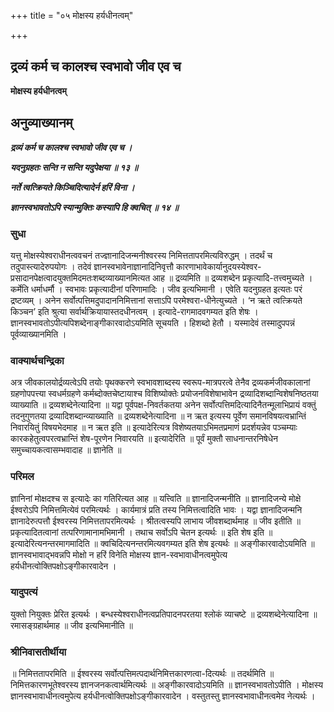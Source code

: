 +++
title = "०५ मोक्षस्य हर्यधीनत्वम्"

+++


## द्रव्यं कर्म च कालश्च स्वभावो जीव एव च

**मोक्षस्य हर्यधीनत्वम्**

## अनुव्याख्यानम्

***द्रव्यं कर्म च कालश्च स्वभावो जीव एव च ।***

***यदनुग्रहतः सन्ति न सन्ति यदुपेक्षया ॥ १३ ॥***

***नर्ते त्वत्क्रियते किञ्चिदित्यादेर्न हरिं विना ।***

***ज्ञानस्वभावतोऽपि स्यान्मुक्तिः कस्यापि हि क्वचित् ॥ १४ ॥***

### सुधा

यत्तु मोक्षस्येश्वराधीनत्ववचनं तज्ज्ञानादिजन्मनीश्वरस्य निमित्ततापरमित्यविरुद्धम् । तदर्थं च तदुपास्त्यादेरुपयोगः । तदेवं ज्ञानस्वभावेनाज्ञानादिनिवृत्तौ कारणाभावेकार्यानुदयस्येश्वर-प्रसादानपेक्षत्वादयुक्तमिदमतःशब्दव्याख्यानमित्यत आह ॥ द्रव्यमिति ॥ द्रव्यशब्देन प्रकृत्यादि-तत्त्वमुच्यते । कर्मेति धर्माधर्मौ । स्वभावः प्रकृत्यादीनां परिणामादिः । जीव इत्यभिमानी । एवेति यदनुग्रहत इत्यतः परं द्रष्टव्यम् । अनेन सर्वोत्पत्तिमदुपादाननिमित्तानां सत्ताऽपि परमेश्वरा-धीनेत्युच्यते । ‘न ऋते त्वत्क्रियते किञ्चन’ इति श्रुत्या सर्वार्थक्रियायास्तदधीनत्वम् । इत्यादे-रागमादवगम्यत इति शेषः । ज्ञानस्वभावतोऽपीत्यपिशब्देनाङ्गीकारवादोऽयमिति सूचयति । हिशब्दो हेतौ । यस्मादेवं तस्मादुपपन्नं पूर्वव्याख्यानमिति ।

### वाक्यार्थचन्द्रिका

अत्र जीवकालयोर्द्रव्यत्वेऽपि तयोः पृथक्करणे स्वभावशाब्दस्य स्वरूप-मात्रपरत्वे तेनैव द्रव्यकर्मजीवकालानां ग्रहणोपपत्त्या स्वधर्मग्रहणे कर्मब्दोक्तचेष्टायाश्च विशिष्योक्तेः प्रयोजनविशेषाभावेन द्रव्यादिशब्दान्विशेषनिष्ठतया व्याख्याति ॥ द्रव्यशब्देनेत्यादिना ॥ यद्वा पूर्वपक्ष-निवर्तकतया अनेन सर्वोत्पत्तिमदित्यादिनैतन्मूलाभिप्रायं वक्तुं तदनुगुणतया द्रव्यादिशब्दान्व्याख्याति ॥ द्रव्यशब्देनेत्यादिना ॥ न ऋत इत्यस्य पूर्वेण समानविषयत्वभ्रान्तिं निवारयितुं विषयभेदमाह ॥ न ऋत इति ॥ इत्यादेरित्यत्र विशेष्यतयाऽभिमतप्रमाणं प्रदर्शयन्नेव पञ्चम्याः कारकहेतुत्वपरत्वभ्रान्तिं शेष-पूरणेन निवारयति ॥ इत्यादेरिति ॥ पूर्वं मुक्तौ साधनान्तरनिषेधेन समुच्चायकत्वासम्भवादाह ॥ ज्ञानेति ॥

### परिमल

ज्ञानिनां मोक्षदश्च स इत्यादेः का गतिरित्यत आह ॥ यत्त्विति ॥ ज्ञानादिजन्मनीति ॥ ज्ञानादिजन्ये मोक्षे ईश्वरोऽपि निमित्तमित्येवं परमित्यर्थः । कार्यमात्रं प्रति तस्य निमित्तत्वादिति भावः । यद्वा ज्ञानादिजन्मनि ज्ञानादेरुत्पत्तौ ईश्वरस्य निमित्ततापरमित्यर्थः । श्रीतत्वस्यपि लाभाय जीवशब्दार्थमाह ॥ जीव इतीति ॥ प्रकृत्यादितत्वानां तत्परिणामानामभिमानी । तथाच सर्वोऽपि चेतन इत्यर्थः ॥ इति शेष इति ॥ इत्यादेरित्यनन्तरमागमादिति ॥ क्वचिदित्यनन्तरमित्यवगम्यत इति शेष इत्यर्थः ॥ अङ्गीकारवादोऽयमिति ॥ ज्ञानस्वभावाद्भवन्नपि मोक्षो न हरिं विनेति मोक्षस्य ज्ञान-स्वभावाधीनत्वमुपेत्य हर्यधीनत्वोक्तिपक्षोऽङ्गीकारवादेन ।

### यादुपत्यं

युक्तो नियुक्तः प्रेरित इत्यर्थः । बन्धस्येश्वराधीनत्वप्रतिपादनपरतया श्लोकं व्याचष्टे ॥ द्रव्यशब्देनेत्यादिना ॥ रमासङ्ग्रहार्थमाह ॥ जीव इत्यभिमानीति ॥

### श्रीनिवासतीर्थीया

॥ निमित्ततापरमिति ॥ ईश्वरस्य सर्वोत्पत्तिमत्पदार्थनिमित्तकारणत्वा-दित्यर्थः ॥ तदर्थमिति ॥ निमित्तकारणभूतेश्वरस्य ज्ञानजनकत्वार्थमित्यर्थः ॥ अङ्गीकारवादोऽयमिति ॥ ज्ञानस्वभावतोऽपीति । मोक्षस्य ज्ञानस्वभावाधीनत्वमुपेत्य हर्यधीनत्वोक्तिपक्षोऽङ्गीकारवादेन । वस्तुतस्तु ज्ञानस्वभावाधीनत्वमेव नेत्यर्थः ।

